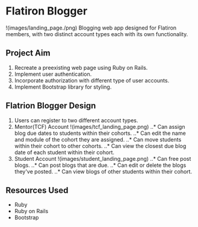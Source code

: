 # Flatiron Blogger
!(images/landing_page./png)
Blogging web app designed for Flatiron members, with two distinct account types each with its own functionality.

## Project Aim
1. Recreate a preexisting web page using Ruby on Rails.
2. Implement user authentication.
3. Incorporate authorization with different type of user accounts.
4. Implement Bootstrap library for styling.

## Flatrion Blogger Design
1. Users can register to two different account types.
2. Mentor(TCF) Account
!(images/tcf_landing_page.png)
..* Can assign blog due dates to students within their cohorts.
..* Can edit the name and module of the cohort they are assigned.
..* Can move students within their cohort to other cohorts.
..* Can view the closest due blog date of each student within their cohort.
3. Student Account
!(images/student_landing_page.png)
..* Can free post blogs.
..* Can post blogs that are due.
..* Can edit or delete the blogs they've posted.
..* Can view blogs of other students within their cohort.

## Resources Used
* Ruby
* Ruby on Rails
* Bootstrap

